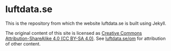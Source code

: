 # luftdata.se

This is the repository from which the website luftdata.se is built using Jekyll.

The original content of this site is licensed as [Creative Commons Attribution-ShareAlike 4.0 (CC BY-SA 4.0)](https://creativecommons.org/licenses/by-sa/4.0/). See [luftdata.se/om](http://luftdata.se/om/) for attribution of other content.